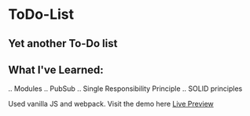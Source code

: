 # ToDo-List

## Yet another To-Do list

## What I've Learned:
.. Modules
.. PubSub
.. Single Responsibility Principle
.. SOLID principles

Used vanilla JS and webpack.
Visit the demo here [Live Preview](https://wilam1.github.io/TodoList/)

